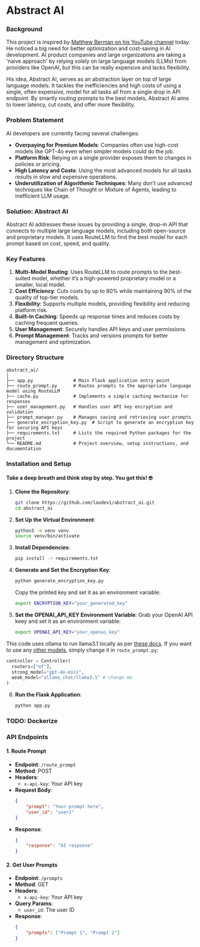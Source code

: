 # Abstract AI 

### Background

This project is inspired by [Matthew Berman on his YouTube channel](https://www.youtube.com/watch?v=KnZy45LcYa0) today. He noticed a big need for better optimization and cost-saving in AI development. AI product companies and large organizations are taking a 'naive approach' by relying solely on large language models (LLMs) from providers like OpenAI, but this can be really expensive and lacks flexibility.

His idea, Abstract AI, serves as an abstraction layer on top of large language models. It tackles the inefficiencies and high costs of using a single, often expensive, model for all tasks all from a single drop in API endpoint. By smartly routing prompts to the best models, Abstract AI aims to lower latency, cut costs, and offer more flexibility.

### Problem Statement

AI developers are currently facing several challenges:
- **Overpaying for Premium Models**: Companies often use high-cost models like GPT-4o even when simpler models could do the job.
- **Platform Risk**: Relying on a single provider exposes them to changes in policies or pricing.
- **High Latency and Costs**: Using the most advanced models for all tasks results in slow and expensive operations.
- **Underutilization of Algorithmic Techniques**: Many don't use advanced techniques like Chain of Thought or Mixture of Agents, leading to inefficient LLM usage.

### Solution: Abstract AI

Abstract AI addresses these issues by providing a single, drop-in API that connects to multiple large language models, including both open-source and proprietary models. It uses RouteLLM to find the best model for each prompt based on cost, speed, and quality.

### Key Features

1. **Multi-Model Routing**: Uses RouteLLM to route prompts to the best-suited model, whether it’s a high-powered proprietary model or a smaller, local model.
2. **Cost Efficiency**: Cuts costs by up to 80% while maintaining 90% of the quality of top-tier models.
3. **Flexibility**: Supports multiple models, providing flexibility and reducing platform risk.
4. **Built-In Caching**: Speeds up response times and reduces costs by caching frequent queries.
5. **User Management**: Securely handles API keys and user permissions.
6. **Prompt Management**: Tracks and versions prompts for better management and optimization.

### Directory Structure

```
abstract_ai/
│
├── app.py               # Main Flask application entry point
├── route_prompt.py      # Routes prompts to the appropriate language model using RouteLLM
├── cache.py             # Implements a simple caching mechanism for responses
├── user_management.py   # Handles user API key encryption and validation
├── prompt_manager.py    # Manages saving and retrieving user prompts
├── generate_encryption_key.py  # Script to generate an encryption key for securing API keys
├── requirements.txt     # Lists the required Python packages for the project
└── README.md            # Project overview, setup instructions, and documentation
```

### Installation and Setup

#### Take a deep breath and think step by step. You got this! 🤓
1. **Clone the Repository**:
   ```bash
   git clone https://github.com/laodev1/abstract_ai.git
   cd abstract_ai
   ```

2. **Set Up the Virtual Environment**:
   ```bash
   python3 -m venv venv
   source venv/bin/activate
   ```

3. **Install Dependencies**:
   ```bash
   pip install -r requirements.txt
   ```

4. **Generate and Set the Encryption Key**:
   ```bash
   python generate_encryption_key.py
   ```
   Copy the printed key and set it as an environment variable:
   ```bash
   export ENCRYPTION_KEY="your_generated_key"
   ```

5. **Set the OPENAI_API_KEY Environment Variable**:
   Grab your OpenAI API keey and set it as an environment variable:
   ```bash
   export OPENAI_API_KEY="your_openai_key"
   ```


  This code uses ollama to run llama3.1 locally as per [these docs](https://github.com/lm-sys/RouteLLM/blob/main/examples/routing_to_local_models.md). If you want to use any [other models](https://github.com/lm-sys/RouteLLM?tab=readme-ov-file#model-support), simply change it in ```route_prompt.py```:
  ```python
  controller = Controller(
    routers=["mf"],
    strong_model="gpt-4o-mini",
    weak_model="ollama_chat/llama3.1" # change me
)
```

6. **Run the Flask Application**:
   ```bash
   python app.py
   ```


### TODO: Dockerize 

### API Endpoints

#### 1. Route Prompt

- **Endpoint**: `/route_prompt`
- **Method**: POST
- **Headers**: 
  - `x-api-key`: Your API key
- **Request Body**:
  ```json
  {
      "prompt": "Your prompt here",
      "user_id": "user1"
  }
  ```
- **Response**:
  ```json
  {
      "response": "AI response"
  }
  ```

#### 2. Get User Prompts

- **Endpoint**: `/prompts`
- **Method**: GET
- **Headers**: 
  - `x-api-key`: Your API key
- **Query Params**:
  - `user_id`: The user ID
- **Response**:
  ```json
  {
      "prompts": ["Prompt 1", "Prompt 2"]
  }
  ```
